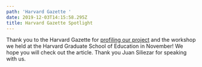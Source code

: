 ```yaml
---
path: 'Harvard Gazette '
date: 2019-12-03T14:15:58.295Z
title: Harvard Gazette Spotlight
---
```

Thank you to the Harvard Gazette for [profiling our project](https://news.harvard.edu/gazette/story/2019/12/alumna-and-her-lowell-students-lead-project-on-american-identity/) and the workshop we held at the Harvard Graduate School of Education in November! We hope you will check out the article. Thank you Juan Siliezar for speaking with us.
